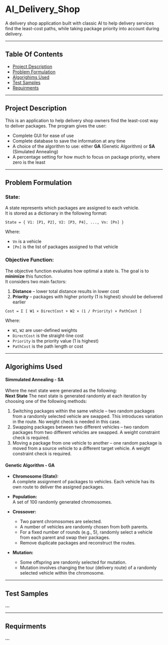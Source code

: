# AI_Delivery_Shop
A delivery shop application built with classic AI to help delivery services find the least-cost paths, while taking package priority into account during delivery.

---

## Table Of Contents
- [Project Description](#Project-Description)
- [Problem Formulation](#Problem-Formulation)
- [Algorighims Used](#Algorighims-Used)
- [Test Samples](#Test-Samples)
- [Requirments](#Requirments)

---

## Project Description
This is an application to help delivery shop owners find the least-cost way to deliver packages. The program gives the user:

- Complete GUI for ease of use  
- Complete database to save the information at any time  
- A choice of the algorithm to use: either **GA** (Genetic Algorithm) or **SA** (Simulated Annealing)  
- A percentage setting for how much to focus on package priority, where zero is the least

---

## Problem Formulation

### State:
A state represents which packages are assigned to each vehicle.  
It is stored as a dictionary in the following format:

```
State = { V1: [P1, P2], V2: [P3, P4], ..., Vn: [Pn] }
```

Where:
- `Vn` is a vehicle
- `[Pn]` is the list of packages assigned to that vehicle

### Objective Function:
The objective function evaluates how optimal a state is. The goal is to **minimize** this function.  
It considers two main factors:

1. **Distance** – lower total distance results in lower cost  
2. **Priority** – packages with higher priority (1 is highest) should be delivered earlier

```
Cost = Σ [ W1 × DirectCost + W2 × (1 / Priority) × PathCost ]
```

Where:
- `W1`, `W2` are user-defined weights
- `DirectCost` is the straight-line cost
- `Priority` is the priority value (1 is highest)
- `PathCost` is the path length or cost

---

## Algorighims Used

#### Simmulated Annealing - SA
Where the next state were generated as the following:</br>
**Next State** The next state is generated randomly at each iteration by choosing one of the following methods:
1.	Switching packages within the same vehicle – two random packages from a randomly selected vehicle are swapped. This introduces variation in the route. No weight check is needed in this case.
2.	Swapping packages between two different vehicles – two random packages from two different vehicles are swapped. A weight constraint check is required.
3.	Moving a package from one vehicle to another – one random package is moved from a source vehicle to a different target vehicle. A weight constraint check is required.



#### Genetic Algorithm - GA

- **Chromosome (State):**  
  A complete assignment of packages to vehicles. Each vehicle has its own route to deliver the assigned packages.

- **Population:**  
  A set of 100 randomly generated chromosomes.

- **Crossover:**  
  - Two parent chromosomes are selected.  
  - A number of vehicles are randomly chosen from both parents.  
  - For a fixed number of rounds (e.g., 5), randomly select a vehicle from each parent and swap their packages.  
  - Remove duplicate packages and reconstruct the routes.

- **Mutation:**  
  - Some offspring are randomly selected for mutation.  
  - Mutation involves changing the tour (delivery route) of a randomly selected vehicle within the chromosome.

---

## Test Samples
**...**

---

## Requirments
**...**
